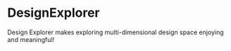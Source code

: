 # DesignExplorer
Design Explorer makes exploring multi-dimensional design space enjoying and meaningful!
